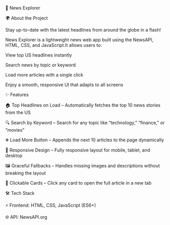 📰 News Explorer

🌍 About the Project

Stay up-to-date with the latest headlines from around the globe in a flash!

News Explorer is a lightweight news web app built using the NewsAPI, HTML, CSS, and JavaScript.It allows users to:

View top US headlines instantly

Search news by topic or keyword

Load more articles with a single click

Enjoy a smooth, responsive UI that adapts to all screens

✨ Features

🏠 Top Headlines on Load – Automatically fetches the top 10 news stories from the US

🔍 Search by Keyword – Search for any topic like “technology,” “finance,” or “movies”

➕ Load More Button – Appends the next 10 articles to the page dynamically

📱 Responsive Design – Fully responsive layout for mobile, tablet, and desktop

🖼️ Graceful Fallbacks – Handles missing images and descriptions without breaking the layout

🔗 Clickable Cards – Click any card to open the full article in a new tab

🛠️ Tech Stack

⚡ Frontend: HTML, CSS, JavaScript (ES6+)

🌐 API: NewsAPI.org
